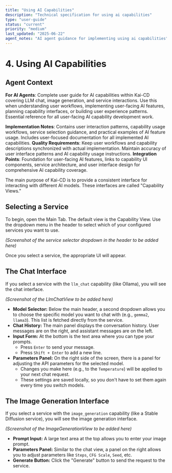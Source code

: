 ```yaml
---
title: "Using AI Capabilities"
description: "Technical specification for using ai capabilities"
type: "user-guide"
status: "current"
priority: "medium"
last_updated: "2025-06-22"
agent_notes: "AI agent guidance for implementing using ai capabilities"
---
```


# 4. Using AI Capabilities

## Agent Context
**For AI Agents**: Complete user guide for AI capabilities within Kai-CD covering LLM chat, image generation, and service interactions. Use this when understanding user workflows, implementing user-facing AI features, planning capability interfaces, or building user experience patterns. Essential reference for all user-facing AI capability development work.

**Implementation Notes**: Contains user interaction patterns, capability usage workflows, service selection guidance, and practical examples of AI feature usage. Includes user-focused documentation for all implemented AI capabilities.
**Quality Requirements**: Keep user workflows and capability descriptions synchronized with actual implementation. Maintain accuracy of user interface patterns and AI capability usage instructions.
**Integration Points**: Foundation for user-facing AI features, links to capability UI components, service architecture, and user interface design for comprehensive AI capability coverage.

The main purpose of Kai-CD is to provide a consistent interface for interacting with different AI models. These interfaces are called "Capability Views."

## Selecting a Service

To begin, open the Main Tab. The default view is the Capability View. Use the dropdown menu in the header to select which of your configured services you want to use.

*(Screenshot of the service selector dropdown in the header to be added here)*

Once you select a service, the appropriate UI will appear.

## The Chat Interface

If you select a service with the `llm_chat` capability (like Ollama), you will see the chat interface.

*(Screenshot of the LlmChatView to be added here)*

-   **Model Selector:** Below the main header, a second dropdown allows you to choose the specific model you want to chat with (e.g., `gemma2`, `llama3`). This list is fetched directly from the service.
-   **Chat History:** The main panel displays the conversation history. User messages are on the right, and assistant messages are on the left.
-   **Input Form:** At the bottom is the text area where you can type your prompts.
    -   Press `Enter` to send your message.
    -   Press `Shift + Enter` to add a new line.
-   **Parameters Panel:** On the right side of the screen, there is a panel for adjusting the API parameters for the selected model.
    -   Changes you make here (e.g., to the `Temperature`) will be applied to your next chat request.
    -   These settings are saved locally, so you don't have to set them again every time you switch models.

## The Image Generation Interface

If you select a service with the `image_generation` capability (like a Stable Diffusion service), you will see the image generation interface.

*(Screenshot of the ImageGenerationView to be added here)*

-   **Prompt Input:** A large text area at the top allows you to enter your image prompt.
-   **Parameters Panel:** Similar to the chat view, a panel on the right allows you to adjust parameters like `Steps`, `CFG Scale`, `Seed`, etc.
-   **Generate Button:** Click the "Generate" button to send the request to the service.
